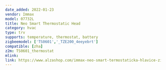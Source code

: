 ```yaml
---
date_added: 2022-01-23
vendor: Immax
model: 07732L
title: Neo Smart Thermostatic Head
category: hvac
type: trv
supports: temperature, thermostat, battery
zigbeemodel: ['TS0601','_TZE200_4eeyebrt']
compatible: [zha]
z2m: TS0601_thermostat
mlink: 
link: https://www.alzashop.com/immax-neo-smart-termostaticka-hlavice-zigbee-d6778513.htm
---
```

